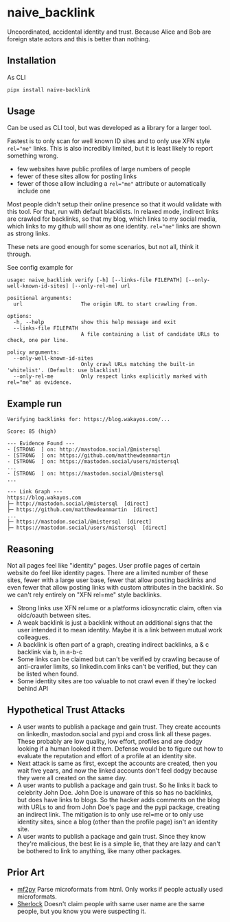 # naive_backlink

Uncoordinated, accidental identity and trust. Because Alice and Bob are foreign state actors and this is better than
nothing.

## Installation

As CLI

```bash
pipx install naive-backlink
```

## Usage

Can be used as CLI tool, but was developed as a library for a larger tool.

Fastest is to only scan for well known ID sites and to only use XFN style `rel="me"` links. This is also incredibly
limited, but it is least likely to report something wrong.

- few websites have public profiles of large numbers of people
- fewer of these sites allow for posting links
- fewer of those allow including a `rel="me"` attribute or automatically include one

Most people didn't setup their online presence so that it would validate with this tool. For that, run with default
blacklists. In relaxed mode, indirect links are crawled for backlinks, so that my blog, which links to my social media,
which links to my github will show as one identity. `rel="me"` links are shown as strong links.

These nets are good enough for some scenarios, but not all, think it through.

See config example for

```
usage: naive_backlink verify [-h] [--links-file FILEPATH] [--only-well-known-id-sites] [--only-rel-me] url

positional arguments:
  url                   The origin URL to start crawling from.

options:
  -h, --help            show this help message and exit
  --links-file FILEPATH
                        A file containing a list of candidate URLs to check, one per line.

policy arguments:
  --only-well-known-id-sites
                        Only crawl URLs matching the built-in 'whitelist'. (Default: use blacklist)
  --only-rel-me         Only respect links explicitly marked with rel="me" as evidence.
```

## Example run

```text
Verifying backlinks for: https://blog.wakayos.com/...

Score: 85 (high)

--- Evidence Found ---
- [STRONG  ] on: http://mastodon.social/@mistersql
- [STRONG  ] on: https://github.com/matthewdeanmartin
- [STRONG  ] on: https://mastodon.social/users/mistersql
...
- [STRONG  ] on: https://mastodon.social/@mistersql
...

--- Link Graph ---
https://blog.wakayos.com
├─ http://mastodon.social/@mistersql  [direct]
├─ https://github.com/matthewdeanmartin  [direct]
...
├─ https://mastodon.social/@mistersql  [direct]
├─ https://mastodon.social/users/mistersql  [direct]

```

## Reasoning

Not all pages feel like "identity" pages. User profile pages of certain website do feel like identity pages. There
are a limited number of these sites, fewer with a large user base, fewer that allow posting backlinks and even fewer
that allow posting links with custom attributes in the backlink. So we can't rely entirely on "XFN rel=me" style
backlinks.

- Strong links use XFN rel=me or a platforms idiosyncratic claim, often via oidc/oauth between sites.
- A weak backlink is just a backlink without an additional signs that the user intended it to mean identity. Maybe it is
  a link between mutual work colleagues.
- A backlink is often part of a graph, creating indirect backlinks, a & c backlink via b, in a-b-c
- Some links can be claimed but can't be verified by crawling because of anti-crawler limits, so linkedin.com links
  can't be verified, but they can be listed when found.
- Some identity sites are too valuable to not crawl even if they're locked behind API

## Hypothetical Trust  Attacks

- A user wants to publish a package and gain trust. They create accounts on linkedIn, mastodon.social and pypi and cross
  link all these pages. These probably are low quality, low effort, profiles and are dodgy looking if a human looked it
  them. Defense would be to figure out how to evaluate the reputation and effort of a profile at an identity site.
- Next attack is same as first, except the accounts are created, then you wait five years, and now the linked accounts
  don't feel dodgy because they were all created on the same day.
- A user wants to publish a package and gain trust. So he links it back to celebrity John Doe. John Doe is unaware of
  this so has no backlinks, but does have links to blogs. So the hacker adds comments on the blog with URLs to and from
  John Doe's page and the pypi package, creating an indirect link. The mitigation is to only use rel=me or to only use
  identity sites, since a blog (other than the profile page) isn't an identity site.
- A user wants to publish a package and gain trust. Since they know they're malicious, the best lie is a simple lie,
  that they are lazy and can't be bothered to link to anything, like many other packages.

## Prior Art

- [mf2py](https://github.com/microformats/mf2py) Parse microformats from html. Only works if people actually used
  microformats.
- [Sherlock](https://github.com/sherlock-project/sherlock/tree/master) Doesn't claim people with same user name are the
  same people, but you know you were suspecting it.
